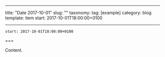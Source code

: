 
---
title: "Date 2017-10-01"
slug: ""
taxonomy:
tag: [example]
category: blog
template: item
start: 2017-10-01T18:00:00+0100

---

``start: 2017-10-01T18:00:00+0100``

===

Content.
